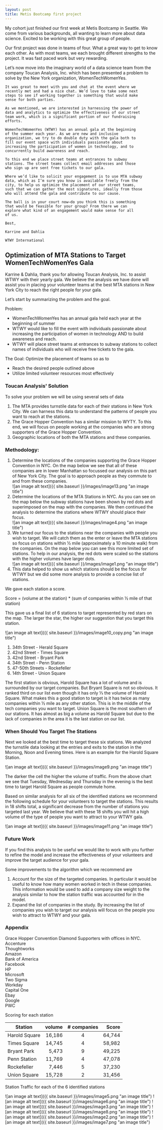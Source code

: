 ```yaml
--- 
layout: post 
title: Metis Bootcamp first project 
--- 
```


My cohort just finished our first week at Metis Bootcamp in Seattle.  We come from various backgrounds, all wanting to learn more about data science.  Excited to be working with this great group of people.

Our first project was done in teams of four.  What a great way to get to know each other.  As with most teams, we each brought different strengths to the project.  It was fast paced work but very rewarding.

Let’s now move into the imaginary world of a data science team from the company Toucan Analysis, Inc. which has been presented a problem to solve by the New York organization, WomenTechWomenYes.
 

```
It was great to meet with you and chat at the event where we 
recently met and had a nice chat. We’d love to take some next 
steps to see if working together is something that would make 
sense for both parties.   

As we mentioned, we are interested in harnessing the power of 
data and analytics to optimize the effectiveness of our street 
team work, which is a significant portion of our fundraising 
efforts.   

WomenTechWomenYes (WTWY) has an annual gala at the beginning 
of the summer each year. As we are new and inclusive  
organization, we try to do double duty with the gala both to 
fill our event space with individuals passionate about 
increasing the participation of women in technology, and to 
concurrently build awareness and reach.   

To this end we place street teams at entrances to subway 
stations. The street teams collect email addresses and those 
who sign up are sent free tickets to our gala.   

Where we’d like to solicit your engagement is to use MTA subway 
data, which as I’m sure you know is available freely from the 
city, to help us optimize the placement of our street teams, 
such that we can gather the most signatures, ideally from those 
who will attend the gala and contribute to our cause.   

The ball is in your court now—do you think this is something 
that would be feasible for your group? From there we can 
explore what kind of an engagement would make sense for all 
of us.   

Best,

Karrine and Dahlia

WTWY International
```

## Optimization of MTA Stations to Target WomenTechWomenYes Gala

Karrine & Dahlia, thank you for allowing Toucan Analysis, Inc. to assist WTWY with their yearly gala.  We believe the analysis we have done will assist you in placing your volunteer teams at the best MTA stations in New York City to reach the right people for your gala.   

Let’s start by summarizing the problem and the goal.   

Problem:   
* WomenTechWomenYes has an annual gala held each year at the beginning of summer
* WTWY would like to fill the event with individuals passionate about increasing the participation of women in technology AND to build awareness and reach.
* WTWY will place street teams at entrances to subway stations to collect names of individuals who will receive free tickets to the gala.

The Goal:   Optimize the placement of teams so as to   
* Reach the desired people outlined above   
* Utilize limited volunteer resources most effectively   

### Toucan Analysis' Solution

To solve your problem we will be using several sets of data   
1. The MTA provides turnstile data for each of their stations in New York City.  We can harness this data to understand the patterns of people you want to reach at the stations.   
2. The Grace Hopper Convention has a similar mission to WYTY.  To this end, we will focus on people working at the companies who are strong supporters of the Grace Hopper Convention.  
3. Geographic locations of both the MTA stations and these companies.   

### Methodology:  

1. Determine the locations of the companies supporting the Grace Hopper Convention in NYC.  On the map below we see that all of these companies are in lower Manhattan so focussed our analysis on this part of New York City.  The goal is to approach people as they commute to and from these companies.   
![an image alt text]({{ site.baseurl }}/images/image13.png "an image title")
2. Determine the locations of the MTA Stations in NYC.  As you can see on the map below the subway stations have been shown by red dots and superimposed on the map with the companies.  We then continued the analysis to determine the stations where WTWY should place their focus.   
![an image alt text]({{ site.baseurl }}/images/image4.png "an image title")
3. We turned our focus to the stations near the companies with people you wish to target.  We will catch them as the enter or leave the MTA stations so focus on stations within ½ mile (approximately a 10 minute walk) from the companies.  On the map below you can see this more limited set of stations.  To help in our analysis, the red dots were scaled so the stations with the higher volumes have larger dots.   
![an image alt text]({{ site.baseurl }}/images/image1.png "an image title")
4.  This data helped to show us which stations should be the focus for WTWY but we did some more analysis to provide a concise list of stations.  

We gave each station a score.   

Score = (volume at the station) * (sum of companies within ½ mile of that station)   

This gave us a final list of 6 stations to target represented by red stars on the map.  The larger the star, the higher our suggestion that you target this station.   

![an image alt text]({{ site.baseurl }}/images/image10_copy.png "an image title")

1.  34th Street - Herald Square
2.  42nd Street - Times Square
3.  42nd Street - Bryant Park
4.  34th Street - Penn Station
5.  47-50th Streets - Rockefeller
6.  14th Street - Union Square

The first station is obvious, Harold Square has a lot of volume and is surrounded by our target companies.  But Bryant Square is not so obvious.  It ranked third on our list even though it has only ⅓ the volume of Harold Square.  What makes this a good station to target is it has twice as many companies within ½ mile as any other station.  This is in the middle of the tech companies you want to target.  Union Square is the most southern of our stations.  It has almost as big a volume as Harold Square but due to the lack of companies in the area it is the last station on our list.   

### When Should You Target The Stations

Next we looked at the best time to target these six stations.  We analyzed the turnstile data looking at the entries and exits to the station in the Morning, Noon and Evening times.  Here is an example for the Harold Square Station.   

![an image alt text]({{ site.baseurl }}/images/image9.png "an image title")

The darker the cell the higher the volume of traffic.  From the above chart we see that Tuesday, Wednesday and Thursday in the evening is the best time to target Harold Square as people commute home.   

Based on similar analysis for all six of the identified stations we recommend the following schedule for your volunteers to target the stations.  This results in 18 shifts total, a significant decrease from the number of stations you targeted last year.  We believe that with these 18 shifts you will hit a high volume of the type of people you want to attract to your WTWY gala.   

![an image alt text]({{ site.baseurl }}/images/image11.png "an image title")

### Future Work   

If you find this analysis to be useful we would like to work with you further to refine the model and increase the effectiveness of your volunteers and improve the target audience for your gala.   
 
Some improvements to the algorithm which we recommend are   
1. Account for the size of the targeted companies.  In particular it would be useful to know how many women worked in tech in these companies.  This information would be used to add a company size weight to the analysis similar to how the station traffic was accounted for in the model.
2. Expand the list of companies in the study.   By increasing the list of companies you wish to target our analysis will focus on the people you wish to attract to WTWY and your gala.

### Appendix

Grace Hopper Convention Diamond Supporters with offices in NYC.   
Accenture   
Thoughtworks   
Amazon   
Bank of America   
Facebook   
HP   
Microsoft   
Two Sigma   
Workday   
Capital One   
Ebay   
Google   
PWC   

Scoring for each station

| Station       | volume |# companies | Score  |
| ------------- |-------:|:----------:| ------:|
| Harold Square | 16,186 | 4          | 64,744 |
| Times Square  | 14,745 | 4          | 58,982 |
| Bryant Park   |  5,473 | 9          | 49,225 |
| Penn Station  | 11,769 | 4          | 47,078 |
| Rockefeller   | 7,446  | 5          | 37,230 |
| Union Square  | 15,728 | 2          | 31,456 |

Station Traffic for each of the 6 identified stations

![an image alt text]({{ site.baseurl }}/images/image5.png "an image title")
![an image alt text]({{ site.baseurl }}/images/image6.png "an image title")
![an image alt text]({{ site.baseurl }}/images/image3.png "an image title")
![an image alt text]({{ site.baseurl }}/images/image8.png "an image title")
![an image alt text]({{ site.baseurl }}/images/image2.png "an image title")
![an image alt text]({{ site.baseurl }}/images/image7.png "an image title")

